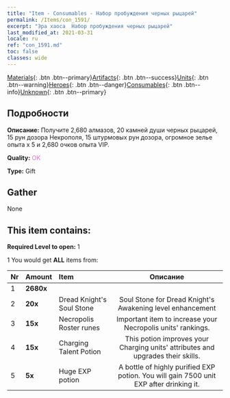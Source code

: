 ```yaml
---
title: "Item - Consumables - Набор пробуждения черных рыцарей"
permalink: /Items/con_1591/
excerpt: "Эра хаоса  Набор пробуждения черных рыцарей"
last_modified_at: 2021-03-31
locale: ru
ref: "con_1591.md"
toc: false
classes: wide
---
```

 [Materials](/ru/Items/){: .btn .btn--primary}[Artifacts](/ru/Items/Artifacts/){: .btn .btn--success}[Units](/ru/Items/Units/){: .btn .btn--warning}[Heroes](/ru/Items/Heroes/){: .btn .btn--danger}[Consumables](/ru/Items/Consumables/){: .btn .btn--info}[Unknown](/ru/Items/Unknown/){: .btn .btn--primary}

## Подробности
 **Описание:** Получите 2,680 алмазов, 20 камней души черных рыцарей, 15 рун дозора Некрополя, 15 штурмовых рун дозора, огромное зелье опыта x 5 и 2,680 очков опыта VIP.

 **Quality:** <span style="color: #DA70D6">OK</span>

 **Type:** Gift

## Gather

  None

## This item contains:

 **Required Level to open:** 1

 1 You would get **ALL** items  from:

  | Nr | Amount |     Item    | Описание |
  |:---|:-------|:------------|:-----------:|
  | 1 |  **2680x** | <i class="fas fa-gem"/> |  | 
  | 2 |  **20x** | Dread Knight's Soul Stone | Soul Stone for Dread Knight's Awakening level enhancement  | 
  | 3 |  **15x** | Necropolis Roster runes | Important item to increase your Necropolis units' rankings.  | 
  | 4 |  **15x** | Charging Talent Potion | This potion improves your Charging units' attributes and upgrades their skills.  | 
  | 5 |  **5x** | Huge EXP potion | A bottle of highly purified EXP potion. You will gain 7500 unit EXP after drinking it.  | 
